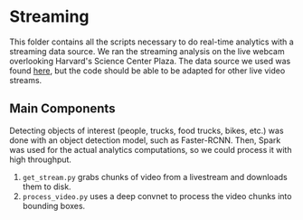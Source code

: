 # Streaming

This folder contains all the scripts necessary to do real-time analytics
with a streaming data source.
We ran the streaming analysis on the live webcam overlooking Harvard's Science
Center Plaza.
The data source we used was found
[here](https://commonspaces.harvard.edu/plaza-webcam),
but the code should be able to be adapted for other live video streams.

## Main Components

Detecting objects of interest (people, trucks, food trucks, bikes, etc.) was
done with an object detection model, such as Faster-RCNN.
Then, Spark was used for the actual analytics computations, so we could
process it with high throughput.

1. `get_stream.py` grabs chunks of video from a livestream and downloads them to disk.
2. `process_video.py` uses a deep convnet to process the video chunks into bounding boxes.